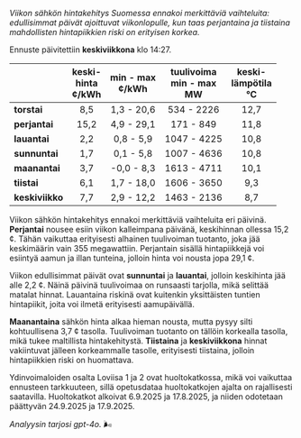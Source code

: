 *Viikon sähkön hintakehitys Suomessa ennakoi merkittäviä vaihteluita: edullisimmat päivät ajoittuvat viikonlopulle, kun taas perjantaina ja tiistaina mahdollisten hintapiikkien riski on erityisen korkea.*

Ennuste päivitettiin **keskiviikkona** klo 14:27.

|             | keski-<br>hinta<br>¢/kWh | min - max<br>¢/kWh | tuulivoima<br>min - max<br>MW | keski-<br>lämpötila<br>°C |
|:-------------|:----------------:|:----------------:|:-------------:|:-------------:|
| **torstai**  | 8,5              | 1,3 - 20,6       | 534 - 2226    | 12,7          |
| **perjantai**| 15,2             | 4,9 - 29,1       | 171 - 849     | 11,8          |
| **lauantai** | 2,2              | 0,8 - 5,9        | 1047 - 4225   | 10,8          |
| **sunnuntai**| 1,7              | 0,1 - 5,8        | 1007 - 4636   | 10,8          |
| **maanantai**| 3,7              | -0,0 - 8,3       | 1613 - 4711   | 10,1          |
| **tiistai**  | 6,1              | 1,7 - 18,0       | 1606 - 3650   | 9,3           |
| **keskiviikko**| 7,7            | 2,9 - 12,2       | 1463 - 2136   | 8,7           |

Viikon sähkön hintakehitys ennakoi merkittäviä vaihteluita eri päivinä. **Perjantai** nousee esiin viikon kalleimpana päivänä, keskihinnan ollessa 15,2 ¢. Tähän vaikuttaa erityisesti alhainen tuulivoiman tuotanto, joka jää keskimäärin vain 355 megawattiin. Perjantain sisällä hintapiikkejä voi esiintyä aamun ja illan tunteina, jolloin hinta voi nousta jopa 29,1 ¢.

Viikon edullisimmat päivät ovat **sunnuntai** ja **lauantai**, jolloin keskihinta jää alle 2,2 ¢. Näinä päivinä tuulivoimaa on runsaasti tarjolla, mikä selittää matalat hinnat. Lauantaina riskinä ovat kuitenkin yksittäisten tuntien hintapiikit, joita voi ilmetä erityisesti aamupäivällä.

**Maanantaina** sähkön hinta alkaa hieman nousta, mutta pysyy silti kohtuullisena 3,7 ¢ tasolla. Tuulivoiman tuotanto on tällöin korkealla tasolla, mikä tukee maltillista hintakehitystä. **Tiistaina** ja **keskiviikkona** hinnat vakiintuvat jälleen korkeammalle tasolle, erityisesti tiistaina, jolloin hintapiikkien riski on huomattava.

Ydinvoimaloiden osalta Loviisa 1 ja 2 ovat huoltokatkossa, mikä voi vaikuttaa ennusteen tarkkuuteen, sillä opetusdataa huoltokatkojen ajalta on rajallisesti saatavilla. Huoltokatkot alkoivat 6.9.2025 ja 17.8.2025, ja niiden odotetaan päättyvän 24.9.2025 ja 17.9.2025.

*Analyysin tarjosi gpt-4o.* 🌬️
